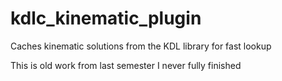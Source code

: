 kdlc_kinematic_plugin
=====================

Caches kinematic solutions from the KDL library for fast lookup


This is old work from last semester I never fully finished